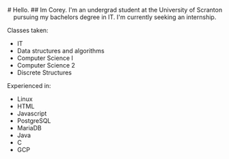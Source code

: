 <p align="center">
# Hello.
## Im Corey. I'm an undergrad student at the University of Scranton pursuing my bachelors degree in IT. I'm currently seeking an internship.

Classes taken:
- IT
- Data structures and algorithms
- Computer Science I
- Computer Science 2
- Discrete Structures

Experienced in:
- Linux
- HTML
- Javascript
- PostgreSQL
- MariaDB
- Java
- C
- GCP
</p>
